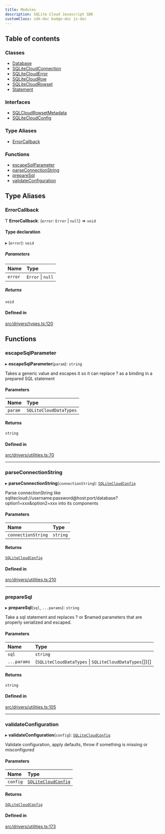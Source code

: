 ```yaml
---
title: Modules
description: SQLite Cloud Javascript SDK
customClass: sdk-doc badge-doc js-doc 
---
```


## Table of contents

### Classes

- [Database](classes/database)
- [SQLiteCloudConnection](classes/sqlitecloudconnection)
- [SQLiteCloudError](classes/sqliteclouderror)
- [SQLiteCloudRow](classes/sqlitecloudrow)
- [SQLiteCloudRowset](classes/sqlitecloudrowset)
- [Statement](classes/statement)

### Interfaces

- [SQLCloudRowsetMetadata](interfaces/sqlcloudrowsetmetadata)
- [SQLiteCloudConfig](interfaces/sqlitecloudconfig)

### Type Aliases

- [ErrorCallback](modules#errorcallback)

### Functions

- [escapeSqlParameter](modules#escapesqlparameter)
- [parseConnectionString](modules#parseconnectionstring)
- [prepareSql](modules#preparesql)
- [validateConfiguration](modules#validateconfiguration)

## Type Aliases

### ErrorCallback

Ƭ **ErrorCallback**: (`error`: `Error` \| ``null``) => `void`

#### Type declaration

▸ (`error`): `void`

##### Parameters

| Name | Type |
| :------ | :------ |
| `error` | `Error` \| ``null`` |

##### Returns

`void`

#### Defined in

[src/drivers/types.ts:120](https://github.com/sqlitecloud/sqlitecloud-js/blob/f7cd658/src/drivers/types.ts#L120)

## Functions

### escapeSqlParameter

▸ **escapeSqlParameter**(`param`): `string`

Takes a generic value and escapes it so it can replace ? as a binding in a prepared SQL statement

#### Parameters

| Name | Type |
| :------ | :------ |
| `param` | `SQLiteCloudDataTypes` |

#### Returns

`string`

#### Defined in

[src/drivers/utilities.ts:70](https://github.com/sqlitecloud/sqlitecloud-js/blob/f7cd658/src/drivers/utilities.ts#L70)

___

### parseConnectionString

▸ **parseConnectionString**(`connectionString`): [`SQLiteCloudConfig`](interfaces/sqlitecloudconfig)

Parse connectionString like sqlitecloud://username:password@host:port/database?option1=xxx&option2=xxx into its components

#### Parameters

| Name | Type |
| :------ | :------ |
| `connectionString` | `string` |

#### Returns

[`SQLiteCloudConfig`](interfaces/sqlitecloudconfig)

#### Defined in

[src/drivers/utilities.ts:210](https://github.com/sqlitecloud/sqlitecloud-js/blob/f7cd658/src/drivers/utilities.ts#L210)

___

### prepareSql

▸ **prepareSql**(`sql`, `...params`): `string`

Take a sql statement and replaces ? or $named parameters that are properly serialized and escaped.

#### Parameters

| Name | Type |
| :------ | :------ |
| `sql` | `string` |
| `...params` | (`SQLiteCloudDataTypes` \| `SQLiteCloudDataTypes`[])[] |

#### Returns

`string`

#### Defined in

[src/drivers/utilities.ts:105](https://github.com/sqlitecloud/sqlitecloud-js/blob/f7cd658/src/drivers/utilities.ts#L105)

___

### validateConfiguration

▸ **validateConfiguration**(`config`): [`SQLiteCloudConfig`](interfaces/sqlitecloudconfig)

Validate configuration, apply defaults, throw if something is missing or misconfigured

#### Parameters

| Name | Type |
| :------ | :------ |
| `config` | [`SQLiteCloudConfig`](interfaces/sqlitecloudconfig) |

#### Returns

[`SQLiteCloudConfig`](interfaces/sqlitecloudconfig)

#### Defined in

[src/drivers/utilities.ts:173](https://github.com/sqlitecloud/sqlitecloud-js/blob/f7cd658/src/drivers/utilities.ts#L173)
